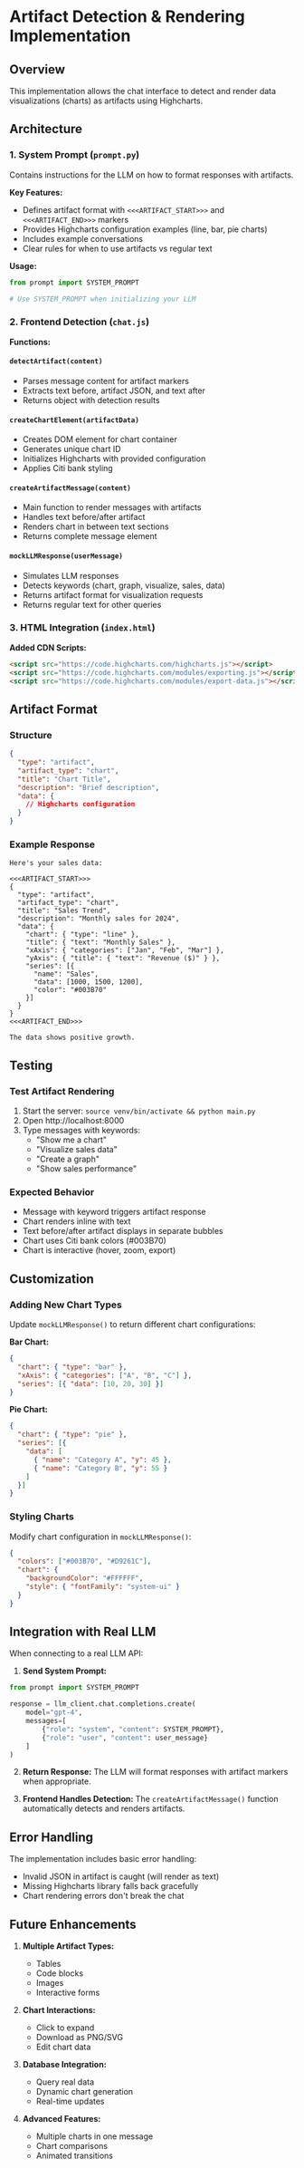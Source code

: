 # Artifact Detection & Rendering Implementation

## Overview
This implementation allows the chat interface to detect and render data visualizations (charts) as artifacts using Highcharts.

## Architecture

### 1. System Prompt (`prompt.py`)
Contains instructions for the LLM on how to format responses with artifacts.

**Key Features:**
- Defines artifact format with `<<<ARTIFACT_START>>>` and `<<<ARTIFACT_END>>>` markers
- Provides Highcharts configuration examples (line, bar, pie charts)
- Includes example conversations
- Clear rules for when to use artifacts vs regular text

**Usage:**
```python
from prompt import SYSTEM_PROMPT

# Use SYSTEM_PROMPT when initializing your LLM
```

### 2. Frontend Detection (`chat.js`)

**Functions:**

#### `detectArtifact(content)`
- Parses message content for artifact markers
- Extracts text before, artifact JSON, and text after
- Returns object with detection results

#### `createChartElement(artifactData)`
- Creates DOM element for chart container
- Generates unique chart ID
- Initializes Highcharts with provided configuration
- Applies Citi bank styling

#### `createArtifactMessage(content)`
- Main function to render messages with artifacts
- Handles text before/after artifact
- Renders chart in between text sections
- Returns complete message element

#### `mockLLMResponse(userMessage)`
- Simulates LLM responses
- Detects keywords (chart, graph, visualize, sales, data)
- Returns artifact format for visualization requests
- Returns regular text for other queries

### 3. HTML Integration (`index.html`)

**Added CDN Scripts:**
```html
<script src="https://code.highcharts.com/highcharts.js"></script>
<script src="https://code.highcharts.com/modules/exporting.js"></script>
<script src="https://code.highcharts.com/modules/export-data.js"></script>
```

## Artifact Format

### Structure
```json
{
  "type": "artifact",
  "artifact_type": "chart",
  "title": "Chart Title",
  "description": "Brief description",
  "data": {
    // Highcharts configuration
  }
}
```

### Example Response
```
Here's your sales data:

<<<ARTIFACT_START>>>
{
  "type": "artifact",
  "artifact_type": "chart",
  "title": "Sales Trend",
  "description": "Monthly sales for 2024",
  "data": {
    "chart": { "type": "line" },
    "title": { "text": "Monthly Sales" },
    "xAxis": { "categories": ["Jan", "Feb", "Mar"] },
    "yAxis": { "title": { "text": "Revenue ($)" } },
    "series": [{
      "name": "Sales",
      "data": [1000, 1500, 1200],
      "color": "#003B70"
    }]
  }
}
<<<ARTIFACT_END>>>

The data shows positive growth.
```

## Testing

### Test Artifact Rendering
1. Start the server: `source venv/bin/activate && python main.py`
2. Open http://localhost:8000
3. Type messages with keywords:
   - "Show me a chart"
   - "Visualize sales data"
   - "Create a graph"
   - "Show sales performance"

### Expected Behavior
- Message with keyword triggers artifact response
- Chart renders inline with text
- Text before/after artifact displays in separate bubbles
- Chart uses Citi bank colors (#003B70)
- Chart is interactive (hover, zoom, export)

## Customization

### Adding New Chart Types
Update `mockLLMResponse()` to return different chart configurations:

**Bar Chart:**
```json
{
  "chart": { "type": "bar" },
  "xAxis": { "categories": ["A", "B", "C"] },
  "series": [{ "data": [10, 20, 30] }]
}
```

**Pie Chart:**
```json
{
  "chart": { "type": "pie" },
  "series": [{
    "data": [
      { "name": "Category A", "y": 45 },
      { "name": "Category B", "y": 55 }
    ]
  }]
}
```

### Styling Charts
Modify chart configuration in `mockLLMResponse()`:
```json
{
  "colors": ["#003B70", "#D9261C"],
  "chart": {
    "backgroundColor": "#FFFFFF",
    "style": { "fontFamily": "system-ui" }
  }
}
```

## Integration with Real LLM

When connecting to a real LLM API:

1. **Send System Prompt:**
```python
from prompt import SYSTEM_PROMPT

response = llm_client.chat.completions.create(
    model="gpt-4",
    messages=[
        {"role": "system", "content": SYSTEM_PROMPT},
        {"role": "user", "content": user_message}
    ]
)
```

2. **Return Response:**
The LLM will format responses with artifact markers when appropriate.

3. **Frontend Handles Detection:**
The `createArtifactMessage()` function automatically detects and renders artifacts.

## Error Handling

The implementation includes basic error handling:
- Invalid JSON in artifact is caught (will render as text)
- Missing Highcharts library falls back gracefully
- Chart rendering errors don't break the chat

## Future Enhancements

1. **Multiple Artifact Types:**
   - Tables
   - Code blocks
   - Images
   - Interactive forms

2. **Chart Interactions:**
   - Click to expand
   - Download as PNG/SVG
   - Edit chart data

3. **Database Integration:**
   - Query real data
   - Dynamic chart generation
   - Real-time updates

4. **Advanced Features:**
   - Multiple charts in one message
   - Chart comparisons
   - Animated transitions

